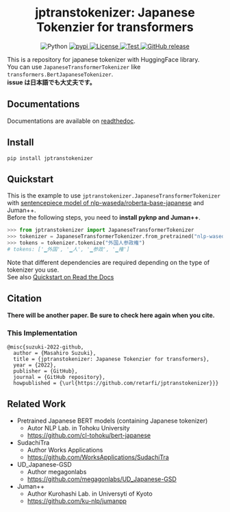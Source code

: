 <div id="top"></div>

<h1 align="center">jptranstokenizer: Japanese Tokenzier for transformers</h1>

<p align="center">
  <img alt="Python" src="https://img.shields.io/badge/python-3.7%20%7C%203.8%20%7C%203.9%20%7C%203.10-blue">
  <a href="https://pypi.python.org/pypi/jptranstokenizer">
    <img alt="pypi" src="https://img.shields.io/pypi/v/jptranstokenizer.svg">
  </a>
  <a href="https://github.com/retarfi/jptranstokenizer#licenses">
    <img alt="License" src="https://img.shields.io/badge/license-MIT-brightgreen">
  </a>
  <a href="https://github.com/retarfi/jptranstokenizer/actions/workflows/test.yml">
    <img alt="Test" src="https://github.com/retarfi/jptranstokenizer/actions/workflows/test.yml/badge.svg">
  </a>
  <a href="https://github.com/retarfi/jptranstokenizer/releases">
    <img alt="GitHub release" src="https://img.shields.io/github/v/release/retarfi/jptranstokenizer.svg">
  </a>
</p>

This is a repository for japanese tokenizer with HuggingFace library.  
You can use `JapaneseTransformerTokenizer` like `transformers.BertJapaneseTokenizer`.  
**issue は日本語でも大丈夫です。**

## Documentations

Documentations are available on [readthedoc](https://jptranstokenizer.readthedocs.io/en/latest/index.html).
## Install
```
pip install jptranstokenizer
```

## Quickstart

This is the example to use `jptranstokenizer.JapaneseTransformerTokenizer` with [sentencepiece model of nlp-waseda/roberta-base-japanese](https://huggingface.co/nlp-waseda/roberta-base-japanese) and Juman++.  
Before the following steps, you need to **install pyknp and Juman++**.

```python
>>> from jptranstokenizer import JapaneseTransformerTokenizer
>>> tokenizer = JapaneseTransformerTokenizer.from_pretrained("nlp-waseda/roberta-base-japanese")
>>> tokens = tokenizer.tokenize("外国人参政権")
# tokens: ['▁外国', '▁人', '▁参政', '▁権']
```

Note that different dependencies are required depending on the type of tokenizer you use.  
See also [Quickstart on Read the Docs](https://jptranstokenizer.readthedocs.io/en/latest/quickstart.html)


## Citation


**There will be another paper.
Be sure to check here again when you cite.**

### This Implementation

```
@misc{suzuki-2022-github,
  author = {Masahiro Suzuki},
  title = {jptranstokenizer: Japanese Tokenzier for transformers},
  year = {2022},
  publisher = {GitHub},
  journal = {GitHub repository},
  howpublished = {\url{https://github.com/retarfi/jptranstokenizer}}}
```


## Related Work
- Pretrained Japanese BERT models (containing Japanese tokenizer)
  - Autor NLP Lab. in Tohoku University
  - https://github.com/cl-tohoku/bert-japanese
- SudachiTra
  - Author Works Applications
  - https://github.com/WorksApplications/SudachiTra
- UD_Japanese-GSD
  - Author megagonlabs
  - https://github.com/megagonlabs/UD_Japanese-GSD
- Juman++
  - Author Kurohashi Lab. in Universyti of Kyoto
  - https://github.com/ku-nlp/jumanpp
